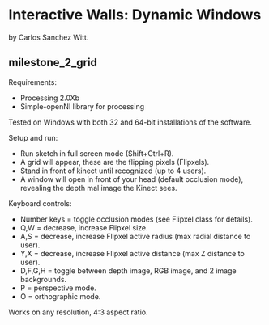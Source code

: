 Interactive Walls: Dynamic Windows
==================================

by Carlos Sanchez Witt.

milestone_2_grid
----------------

Requirements:
- Processing 2.0Xb
- Simple-openNI library for processing

Tested on Windows with both 32 and 64-bit installations of the software.

Setup and run:
- Run sketch in full screen mode (Shift+Ctrl+R).
- A grid will appear, these are the flipping pixels (Flipxels).
- Stand in front of kinect until recognized (up to 4 users).
- A window will open in front of your head (default occlusion mode), revealing 
  the depth mal image the Kinect sees.

Keyboard controls:
- Number keys = toggle occlusion modes (see Flipxel class for details).
- Q,W = decrease, increase Flipxel size.
- A,S = decrease, increase Flipxel active radius (max radial distance to user).
- Y,X = decrease, increase Flipxel active distance (max Z distance to user).
- D,F,G,H = toggle between depth image, RGB image, and 2 image backgrounds.
- P = perspective mode.
- O = orthographic mode.

Works on any resolution, 4:3 aspect ratio.